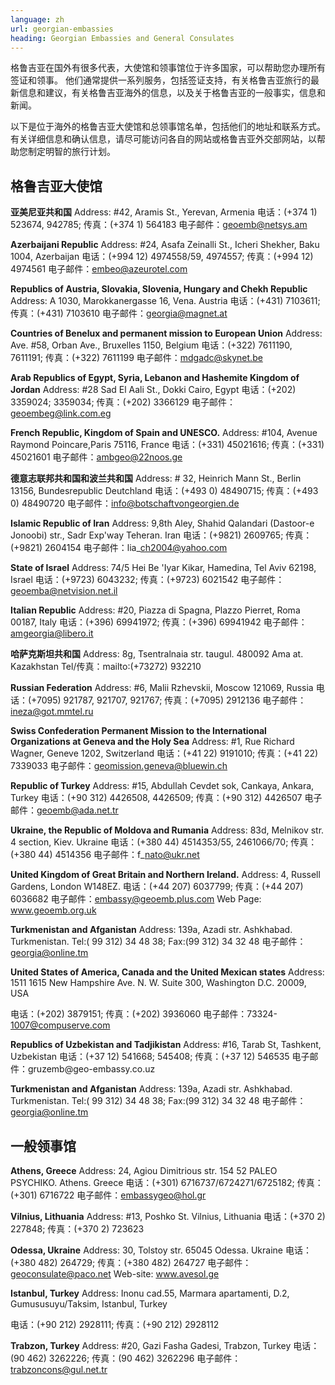 ```yaml
---
language: zh
url: georgian-embassies
heading: Georgian Embassies and General Consulates
---
```

<div class="row content-row"><!-- 897 (1)-->
<div class="col-xs-12 col-sm-6 col-md-6"><!-- 1241 -->

格鲁吉亚在国外有很多代表，大使馆和领事馆位于许多国家，可以帮助您办理所有签证和领事。 他们通常提供一系列服务，包括签证支持，有关格鲁吉亚旅行的最新信息和建议，有关格鲁吉亚海外的信息，以及关于格鲁吉亚的一般事实，信息和新闻。

</div>

<div class="col-xs-12 col-sm-6 col-md-6"><!-- 1242 -->

以下是位于海外的格鲁吉亚大使馆和总领事馆名单，包括他们的地址和联系方式。 有关详细信息和确认信息，请尽可能访问各自的网站或格鲁吉亚外交部网站，以帮助您制定明智的旅行计划。

</div>

</div>

<div class="row content-row"><!-- 898 (2)-->
<div class="col-xs-12"><!-- 1243 -->

格鲁吉亚大使馆
-------

</div>

</div>

<div class="row content-row"><!-- 899 (3)-->
<div class="col-xs-12 col-sm-6 col-md-6"><!-- 1244 -->

**亚美尼亚共和国**
Address: #42, Aramis St., Yerevan, Armenia
电话：(+374 1) 523674, 942785; 传真：(+374 1) 564183
电子邮件：geoemb@netsys.am


**Azerbaijani Republic**
Address: #24, Asafa Zeinalli St., Icheri Shekher, Baku 1004, Azerbaijan
电话：(+994 12) 4974558/59, 4974557; 传真：(+994 12) 4974561
电子邮件：embeo@azeurotel.com


**Republics of Austria, Slovakia, Slovenia, Hungary and Chekh Republic**
Address: A 1030, Marokkanergasse 16, Vena. Austria
电话：(+431) 7103611; 传真：(+431) 7103610
电子邮件：georgia@magnet.at


**Countries of Benelux and permanent mission to European Union**
Address: Ave. #58, Orban Ave., Bruxelles 1150, Belgium
电话：(+322) 7611190, 7611191; 传真：(+322) 7611199
电子邮件：mdgadc@skynet.be


**Arab Republics of Egypt, Syria, Lebanon and Hashemite Kingdom of Jordan**
Address: #28 Sad El Aali St., Dokki Cairo, Egypt
电话：(+202) 3359024; 3359034; 传真：(+202) 3366129
电子邮件：geoembeg@link.com.eg


**French Republic, Kingdom of Spain and UNESCO.**
Address: #104, Avenue Raymond Poincare,Paris 75116, France
电话：(+331) 45021616; 传真：(+331) 45021601
电子邮件：ambgeo@22noos.ge


**德意志联邦共和国和波兰共和国**
Address: # 32, Heinrich Mann St., Berlin 13156, Bundesrepublic Deutchland
电话：(+493 0) 48490715; 传真：(+493 0) 48490720
电子邮件：info@botschaftvongeorgien.de


**Islamic Republic of Iran**
Address: 9,8th Aley, Shahid Qalandari (Dastoor\-e Jonoobi) str., Sadr Exp'way Teheran.
Iran
电话：(+9821) 2609765; 传真：(+9821) 2604154
电子邮件：lia\_ch2004@yahoo.com


**State of Israel**
Address: 74/5 Hei Be 'Iyar Kikar, Hamedina, Tel Aviv 62198, Israel
电话：(+9723) 6043232; 传真：(+9723) 6021542
电子邮件：geoemba@netvision.net.il


**Italian Republic**
Address: #20, Piazza di Spagna, Plazzo Pierret, Roma 00187, Italy
电话：(+396) 69941972; 传真：(+396) 69941942
电子邮件：amgeorgia@libero.it

</div>

<div class="col-xs-12 col-sm-6 col-md-6"><!-- 1245 -->

**哈萨克斯坦共和国**
Address: 8g, Tsentralnaia str. taugul. 480092 Ama at. Kazakhstan
Tel/传真：mailto:(+73272) 932210


**Russian Federation**
Address: #6, Malii Rzhevskii, Moscow 121069, Russia
电话：(+7095) 921787, 921707, 921767; 传真：(+7095) 2912136
电子邮件：ineza@got.mmtel.ru


**Swiss Confederation Permanent Mission to the International Organizations at Geneva
and the Holy Sea**
Address: #1, Rue Richard Wagner, Geneve 1202, Switzerland
电话：(+41 22) 9191010; 传真：(+41 22) 7339033
电子邮件：geomission.geneva@bluewin.ch


**Republic of Turkey**
Address: #15, Abdullah Cevdet sok, Cankaya, Ankara, Turkey
电话：(+90 312) 4426508, 4426509; 传真：(+90 312) 4426507
电子邮件：geoemb@ada.net.tr


**Ukraine, the Republic of Moldova and Rumania**
Address: 83d, Melnikov str. 4 section, Kiev. Ukraine
电话：(+380 44) 4514353/55, 2461066/70; 传真：(+380 44) 4514356
电子邮件：f\_nato@ukr.net


**United Kingdom of Great Britain and Northern Ireland.**
Address: 4, Russell Gardens, London W148EZ.
电话：(+44 207) 6037799; 传真：(+44 207) 6036682
电子邮件：embassy@geoemb.plus.com
Web Page: www.geoemb.org.uk


**Turkmenistan and Afganistan**
Address: 139a, Azadi str. Ashkhabad. Turkmenistan.
Tel:( 99 312) 34 48 38; Fax:(99 312) 34 32 48
电子邮件：georgia@online.tm


**United States of America, Canada and the United Mexican states**
Address: 1511 1615 New Hampshire Ave. N. W. Suite 300, Washington D.C. 20009, USA

电话：(+202) 3879151; 传真：(+202) 3936060
电子邮件：73324\-1007@compuserve.com


**Republics of Uzbekistan and Tadjikistan**
Address: #16, Tarab St, Tashkent, Uzbekistan
电话：(+37 12) 541668; 545408; 传真：(+37 12) 546535
电子邮件：gruzemb@geo\-embassy.co.uz


**Turkmenistan and Afganistan**
Address: 139a, Azadi str. Ashkhabad. Turkmenistan.
Tel:( 99 312) 34 48 38; Fax:(99 312) 34 32 48
电子邮件：georgia@online.tm

</div>

</div>

<div class="row content-row"><!-- 900 (4)-->
<div class="col-xs-12"><!-- 1246 -->

一般领事馆
-----

</div>

</div>

<div class="row content-row"><!-- 901 (5)-->
<div class="col-xs-12 col-sm-6 col-md-6"><!-- 1247 -->

**Athens, Greece**
Address: 24, Agiou Dimitrious str. 154 52 PALEO PSYCHIKO. Athens. Greece
电话：(+301) 6716737/6724271/6725182; 传真：(+301) 6716722
电子邮件：embassygeo@hol.gr


**Vilnius, Lithuania**
Address: #13, Poshko St. Vilnius, Lithuania
电话：(+370 2) 227848; 传真：(+370 2) 723623


**Odessa, Ukraine**
Address: 30, Tolstoy str. 65045 Odessa. Ukraine
电话：(+380 482) 264729; 传真：(+380 482) 264727
电子邮件：geoconsulate@paco.net Web\-site: www.avesol.ge

</div>

<div class="col-xs-12 col-sm-6 col-md-6"><!-- 1248 -->

**Istanbul, Turkey**
Address: Inonu cad.55, Marmara apartamenti, D.2, Gumususuyu/Taksim, Istanbul, Turkey

电话：(+90 212) 2928111; 传真：(+90 212) 2928112


**Trabzon, Turkey**
Address: #20, Gazi Fasha Gadesi, Trabzon, Turkey
电话：(90 462) 3262226; 传真：(90 462) 3262296
电子邮件：trabzoncons@gul.net.tr

</div>

</div>
